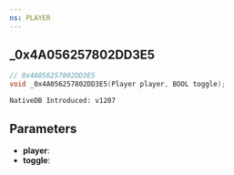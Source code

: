 ```yaml
---
ns: PLAYER
---
```

## _0x4A056257802DD3E5

```c
// 0x4A056257802DD3E5
void _0x4A056257802DD3E5(Player player, BOOL toggle);
```

```
NativeDB Introduced: v1207
```

## Parameters
* **player**:
* **toggle**:
